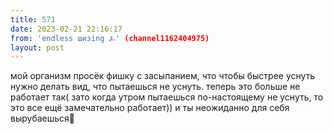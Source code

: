 ```yaml
---
title: 571
date: 2023-02-21 22:16:17
from: 'endless шизing ⍼' (channel1162404975)
layout: post
---
```


мой организм просёк фишку с засыпанием, что чтобы быстрее уснуть нужно делать вид, что пытаешься не уснуть. теперь это больше не работает так(
зато когда утром пытаешься по-настоящему не уснуть, то это все ещё замечательно работает)) и ты неожиданно для себя вырубаешься🤗
